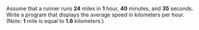 Assume that a runner runs **24** miles in **1** hour, **40** minutes, and **35** seconds. Write a program that displays the average speed in kilometers per hour. (Note: **1** mile is equal to **1.6** kilometers.)